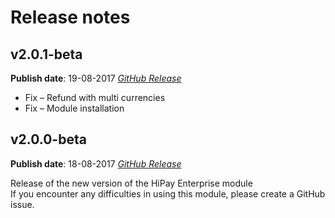 # Release notes

## v2.0.1-beta

**Publish date**: 19-08-2017
[*GitHub Release*](https://github.com/hipay/hipay-enterprise-sdk-prestashop/releases/tag/2.0.1-beta)

- Fix – Refund with multi currencies
- Fix – Module installation

## v2.0.0-beta

**Publish date**: 18-08-2017
[*GitHub Release*](https://github.com/hipay/hipay-enterprise-sdk-prestashop/releases/tag/2.0.0-beta)

Release of the new version of the HiPay Enterprise module <br />
If you encounter any difficulties in using this module, please create a GitHub issue.
